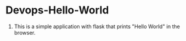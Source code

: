 # Devops-Hello-World
1. This is a simple application with flask that prints "Hello World" in the browser.
